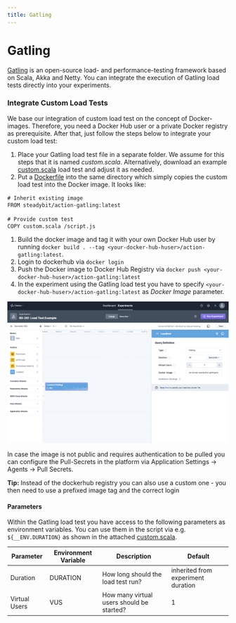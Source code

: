 ```yaml
---
title: Gatling
---
```


# Gatling

[Gatling](https://gatling.io/) is an open-source load- and performance-testing framework based on Scala, Akka and Netty. You can integrate the execution of
Gatling load tests directly into your experiments.

### Integrate Custom Load Tests

We base our integration of custom load test on the concept of Docker-images. Therefore, you need a Docker Hub user or a private Docker registry as prerequisite.
After that, just follow the steps below to integrate your custom load test:

1. Place your Gatling load test file in a separate folder. We assume for this steps that it is named _custom.scala_. Alternatively, download an
   example [custom.scala](./gatling-custom.scala) load test and adjust it as needed.
2. Put a [Dockerfile](./gatling-Dockerfile) into the same directory which simply copies the custom load test into the Docker image. It looks like:

```
# Inherit existing image
FROM steadybit/action-gatling:latest

# Provide custom test
COPY custom.scala /script.js
```

1. Build the docker image and tag it with your own Docker Hub user by running `docker build . --tag <your-docker-hub-huser>/action-gatling:latest`.
2. Login to dockerhub via `docker login`
3. Push the Docker image to Docker Hub Registry via `docker push <your-docker-hub-huser>/action-gatling:latest`
4. In the experiment using the Gatling load test you have to specify `<your-docker-hub-huser>/action-gatling:latest` as _Docker Image_ parameter.

![Experiment with Custom Gatling Load Test](gatling-experiment.png)

In case the image is not public and requires authentication to be pulled you can configure the Pull-Secrets in the platform via Application Settings -> Agents
-> Pull Secrets.

**Tip:** Instead of the dockerhub registry you can also use a custom one - you then need to use a prefixed image tag and the correct login

#### Parameters

Within the Gatling load test you have access to the following parameters as environment variables. You can use them in the script via e.g. `${__ENV.DURATION}`
as shown in the attached [custom.scala](./gatling-custom.scala).

| Parameter     | Environment Variable | Description                               | Default                            |
|---------------|----------------------|-------------------------------------------|------------------------------------|
| Duration      | DURATION             | How long should the load test run?        | inherited from experiment duration |
| Virtual Users | VUS                  | How many virtual users should be started? | 1                                  |
